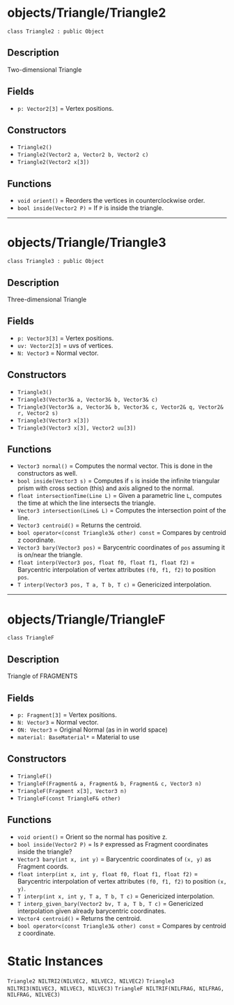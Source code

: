 # objects/Triangle/Triangle2

`class Triangle2 : public Object`

## Description

Two-dimensional Triangle

## Fields

- `p: Vector2[3]` = Vertex positions.

## Constructors

- `Triangle2()`
- `Triangle2(Vector2 a, Vector2 b, Vector2 c)`
- `Triangle2(Vector2 x[3])`

## Functions

- `void orient()` = Reorders the vertices in counterclockwise order.
- `bool inside(Vector2 P)` = If `P` is inside the triangle.

---

# objects/Triangle/Triangle3

`class Triangle3 : public Object`

## Description

Three-dimensional Triangle

## Fields

- `p: Vector3[3]` = Vertex positions.
- `uv: Vector2[3]` = uvs of vertices.
- `N: Vector3` = Normal vector.

## Constructors

- `Triangle3()`
- `Triangle3(Vector3& a, Vector3& b, Vector3& c)`
- `Triangle3(Vector3& a, Vector3& b, Vector3& c, Vector2& q, Vector2& r, Vector2 s)`
- `Triangle3(Vector3 x[3])`
- `Triangle3(Vector3 x[3], Vector2 uu[3])`

## Functions

- `Vector3 normal()` = Computes the normal vector. This is done in the constructors as well.
- `bool inside(Vector3 s)` = Computes if `s` is inside the infinite triangular prism with cross section (this) and axis aligned to the normal.
- `float intersectionTime(Line L)` = Given a parametric line `L`, computes the time at which the line intersects the triangle.
- `Vector3 intersection(Line& L)` = Computes the intersection point of the line.
- `Vector3 centroid()` = Returns the centroid.
- `bool operator<(const Triangle3& other) const` = Compares by centroid z coordinate.
- `Vector3 bary(Vector3 pos)` = Barycentric coordinates of `pos` assuming it is on/near the triangle.
- `float interp(Vector3 pos, float f0, float f1, float f2)` = Barycentric interpolation of vertex attributes `(f0, f1, f2)` to position `pos`.
- `T interp(Vector3 pos, T a, T b, T c)` = Genericized interpolation.

---

# objects/Triangle/TriangleF

`class TriangleF`

## Description

Triangle of FRAGMENTS

## Fields

- `p: Fragment[3]` = Vertex positions.
- `N: Vector3` = Normal vector.
- `ON: Vector3` = Original Normal (as in in world space)
- `material: BaseMaterial*` = Material to use

## Constructors

- `TriangleF()`
- `TriangleF(Fragment& a, Fragment& b, Fragment& c, Vector3 n)`
- `TriangleF(Fragment x[3], Vector3 n)`
- `TriangleF(const TriangleF& other)`

## Functions

- `void orient()` = Orient so the normal has positive z.
- `bool inside(Vector2 P)` = Is `P` expressed as Fragment coordinates inside the triangle?
- `Vector3 bary(int x, int y)` = Barycentric coordinates of `(x, y)` as Fragment coords.
- `float interp(int x, int y, float f0, float f1, float f2)` = Barycentric interpolation of vertex attributes `(f0, f1, f2)` to position `(x, y)`.
- `T interp(int x, int y, T a, T b, T c)` = Genericized interpolation.
- `T interp_given_bary(Vector2 bv, T a, T b, T c)` = Genericized interpolation given already barycentric coordinates.
- `Vector4 centroid()` = Returns the centroid.
- `bool operator<(const Triangle3& other) const` = Compares by centroid z coordinate.

# Static Instances

`Triangle2 NILTRI2(NILVEC2, NILVEC2, NILVEC2)`
`Triangle3 NILTRI3(NILVEC3, NILVEC3, NILVEC3)`
`TriangleF NILTRIF(NILFRAG, NILFRAG, NILFRAG, NILVEC3)`